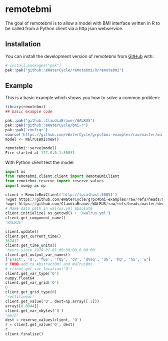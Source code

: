 
# remotebmi

<!-- badges: start -->
<!-- badges: end -->

The goal of remotebmi is to allow a model with BMI interface written in R to be called from a Python client via a http json webservice.

## Installation

You can install the development version of remotebmi from [GitHub](https://github.com/) with:

``` r
# install.packages("pak")
pak::pak("github::eWaterCycle/remotebmi/R/remotebmi")
```

## Example

This is a basic example which shows you how to solve a common problem:

``` r
library(remotebmi)
## basic example code

pak::pak("github::ClaudiaBrauer/WALRUS")
pak::pak("github::eWaterCycle/bmi-r")
pak::pak('configr')
source('https://github.com/eWaterCycle/grpc4bmi-examples/raw/master/walrus/walrus-bmi.r')
model <- WalrusBmi$new()

remotebmi::serve(model)
Fire started at 127.0.0.1:50051
```

With Python client test the model

```python
import os
from remotebmi.client.client import RemoteBmiClient
from remotebmi.reserve import reserve_values
import numpy as np

client = RemoteBmiClient('http://localhost:50051')
!wget https://github.com/eWaterCycle/grpc4bmi-examples/raw/refs/heads/master/walrus/walrus.yml
!wget https://github.com/ClaudiaBrauer/WALRUS/raw/refs/heads/master/demo/data/PEQ_Hupsel.dat
# Make data path in walrus.yml absolute
client.initialize( os.getcwd() + '/walrus.yml')
client.get_component_name()
'WALRUS'

client.update()
client.get_current_time()
367417
client.get_time_units()
'hours since 1970-01-01 00:00:00.0 00:00'
client.get_output_var_names()
['ETact', 'Q', 'fGS', 'fQS', 'dV', 'dVeq', 'dG', 'hQ', 'hS', 'w']
# TODO add to AbstractBmi and WalrusBmi
# client.get_var_location('Q')
client.get_var_type('Q')
numpy.float64
client.get_var_grid('Q')
0
client.get_grid_type(0)
'rectilinear'
client.get_value('Q', dest=np.array([.1]))
array([0.0044])
client.get_var_nbytes('Q')
'mm/h'
dest = reserve_values(client, 'Q')
r = client.get_value('Q', dest)
r
client.finalize()

```
